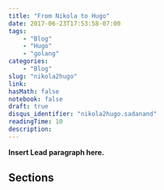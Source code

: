 ```yaml
---
title: "From Nikola to Hugo"
date: 2017-06-23T17:53:58-07:00
tags:
    - "Blog"
    - "Hugo"
    - "golang"
categories:
    - "Blog"
slug: "nikola2hugo"
link:
hasMath: false
notebook: false
draft: true
disqus_identifier: "nikola2hugo.sadanand"
readingTime: 10
description:
---
```


**Insert Lead paragraph here.**

<!--more-->

<!--TOC-->

## Sections
